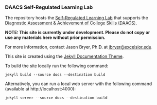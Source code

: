 ### DAACS Self-Regulated Learning Lab

The repository hosts the [Self-Regulated Learning Lab](https://excelsiorcollege.github.io/SRL/) that supports the [Diagnostic Assessment & Achievement of College Skills (DAACS)](http://daacs.net).

**NOTE: This site is currently under development. Please do not copy or use any materials here without prior permission.**

For more information, contact Jason Bryer, Ph.D. at jbryer@excelsior.edu.


This site is created using the [Jekyll Documentation Theme](http://idratherbewriting.com/documentation-theme-jekyll/).

To build the site locally run the following command:

```
jekyll build --source docs --destination build
```

Alternatively, you can run a local web server with the following command (available at http://localhost:4000):

```
jekyll server --source docs --destination build
```